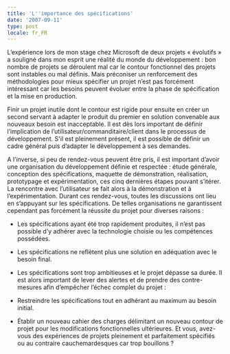 ```yaml
---
title: 'L''importance des spécifications'
date: '2007-09-11'
type: post
locale: fr_FR
---
```


L’expérience lors de mon stage chez Microsoft de deux projets «&nbsp;évolutifs&nbsp;» a souligné dans mon esprit une réalité du monde du développement&nbsp;: bon nombre de projets se déroulent mal car le contour fonctionnel des projets sont instables ou mal définis. Mais préconiser un renforcement des méthodologies pour mieux spécifier un projet n’est pas forcément intéressant car les besoins peuvent évoluer entre la phase de spécification et la mise en production.

Finir un projet inutile dont le contour est rigide pour ensuite en créer un second servant à adapter le produit du premier en solution convenable aux nouveaux besoin est inacceptable. Il est dès lors important de définir l’implication de l’utilisateur/commanditaire/client dans le processus de développement. S'il est pleinement présent, il est possible de définir un cadre général puis d’adapter le développement à ses demandes.

A l’inverse, si peu de rendez-vous peuvent être pris, il est important d’avoir une organisation du développement définie et respectée&nbsp;: étude générale, conception des spécifications, maquette de démonstration, réalisation, prototypage et expérimentation, ces cinq dernières étapes pouvant s’itérer. La rencontre avec l’utilisateur se fait alors à la démonstration et à l’expérimentation. Durant ces rendez-vous, toutes les discussions ont lieu en s’appuyant sur les spécifications. De telles organisations ne garantissent cependant pas forcément la réussite du projet pour diverses raisons&nbsp;:

* Les spécifications ayant été trop rapidement produites, il n’est pas possible d’y adhérer avec la technologie choisie ou les compétences possédées.
* Les spécifications ne reflètent plus une solution en adéquation avec le besoin final.
* Les spécifications sont trop ambitieuses et le projet dépasse sa durée.
  Il est alors important de lever des alertes et de prendre des contre-mesures afin d’empêcher l’échec complet du projet&nbsp;:

* Restreindre les spécifications tout en adhérant au maximum au besoin initial.
* Établir un nouveau cahier des charges délimitant un nouveau contour de projet pour les modifications fonctionnelles ultérieures.
  Et vous, avez-vous des expériences de projets pleinement et parfaitement spécifiés ou au contraire cauchemardesques car trop bouillons&nbsp;?
